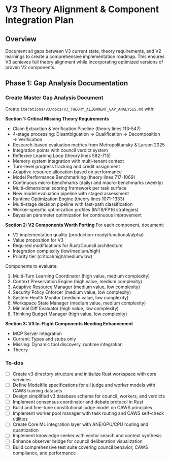 <!-- 9d1c64b1-34c0-4fd3-b183-5f3537c9f972 00b31381-d4c7-4d0e-8dcb-2b307c97b8b9 -->
# V3 Theory Alignment & Component Integration Plan

## Overview

Document all gaps between V3 current state, theory requirements, and V2 learnings to create a comprehensive implementation roadmap. This ensures V3 achieves full theory alignment while incorporating optimized versions of proven V2 components.

## Phase 1: Gap Analysis Documentation

### Create Master Gap Analysis Document

Create `iterations/v3/docs/V3_THEORY_ALIGNMENT_GAP_ANALYSIS.md` with:

**Section 1: Critical Missing Theory Requirements**

- Claim Extraction & Verification Pipeline (theory lines 113-547)
- 4-stage processing: Disambiguation → Qualification → Decomposition → Verification
- Research-based evaluation metrics from Metropolitansky & Larson 2025
- Integration points with council verdict system
- Reflexive Learning Loop (theory lines 582-715)
- Memory system integration with multi-tenant context
- Turn-level progress tracking and credit assignment
- Adaptive resource allocation based on performance
- Model Performance Benchmarking (theory lines 717-1069)
- Continuous micro-benchmarks (daily) and macro-benchmarks (weekly)
- Multi-dimensional scoring framework per task surface
- New model evaluation pipeline with staged assessment
- Runtime Optimization Engine (theory lines 1071-1333)
- Multi-stage decision pipeline with fast-path classification
- Worker-specific optimization profiles (INT8/FP16 strategies)
- Bayesian parameter optimization for continuous improvement

**Section 2: V2 Components Worth Porting**
For each component, document:

- V2 implementation quality (production-ready/functional/alpha)
- Value proposition for V3
- Required modifications for Rust/Council architecture
- Integration complexity (low/medium/high)
- Priority tier (critical/high/medium/low)

Components to evaluate:

1. Multi-Turn Learning Coordinator (high value, medium complexity)
2. Context Preservation Engine (high value, medium complexity)
3. Adaptive Resource Manager (medium value, low complexity)
4. Security Policy Enforcer (medium value, low complexity)
5. System Health Monitor (medium value, low complexity)
6. Workspace State Manager (medium value, medium complexity)
7. Minimal Diff Evaluator (high value, low complexity)
8. Thinking Budget Manager (high value, low complexity)

**Section 3: V3 In-Flight Components Needing Enhancement**

- MCP Server Integration
- Current: Types and stubs only
- Missing: Dynamic tool discovery, runtime integration
- Theory

### To-dos

- [ ] Create v3 directory structure and initialize Rust workspace with core services
- [ ] Define Modelfile specifications for all judge and worker models with CAWS training datasets
- [ ] Design simplified v3 database schema for council, workers, and verdicts
- [ ] Implement consensus coordinator and debate protocol in Rust
- [ ] Build and fine-tune constitutional judge model on CAWS principles
- [ ] Implement worker pool manager with task routing and CAWS self-check utilities
- [ ] Create Core ML integration layer with ANE/GPU/CPU routing and quantization
- [ ] Implement knowledge seeker with vector search and context synthesis
- [ ] Enhance observer bridge for council deliberation visualization
- [ ] Build comprehensive test suite covering council behavior, CAWS compliance, and performance
